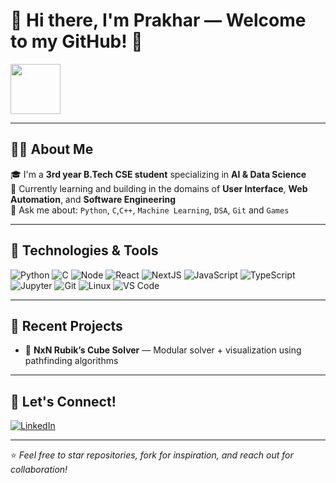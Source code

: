 
# 🌟 Hi there, I'm Prakhar — Welcome to my GitHub! 👋

<a href="https://git.io/typing-svg">
  <img src="https://readme-typing-svg.demolab.com?font=Fira+Code&duration=3000&pause=200&color=FFD700&center=true&vCenter=true&multiline=true&width=800&lines=AI+%7C+ML+%7C+Data+Science+Enthusiast;Passionate+Coder+%7C+Creative+Thinker;Open+Source+Contributor+%7C+Lifelong+Learner" height="80" />
</a>

---

## 👨‍💻 About Me

🎓 I'm a **3rd year B.Tech CSE student** specializing in **AI & Data Science**  
🌱 Currently learning and building in the domains of **User Interface**, **Web Automation**, and **Software Engineering**  
💬 Ask me about: `Python`, `C`,`C++`, `Machine Learning`, `DSA`, `Git` and `Games`

---

## 🔧 Technologies & Tools

![Python](https://img.shields.io/badge/-Python-3776AB?style=flat-square&logo=python&logoColor=white)
![C](https://img.shields.io/badge/-C-00599C?style=flat-square&logo=c&logoColor=white)
![Node](https://img.shields.io/badge/node.js-339933?style=for-the-badge&logo=Node.js&logoColor=white)
![React](https://img.shields.io/badge/-ReactJs-61DAFB?logo=react&logoColor=white&style=for-the-badge)
![NextJS](https://img.shields.io/badge/next.js-000000?style=for-the-badge&logo=nextdotjs&logoColor=white)
![JavaScript](https://shields.io/badge/JavaScript-F7DF1E?logo=JavaScript&logoColor=000&style=flat-square)
![TypeScript](https://img.shields.io/badge/-TypeScript-3178C6?style=flat-square&logo=typescript&logoColor=white)
![Jupyter](https://img.shields.io/badge/-Jupyter-F37626?style=flat-square&logo=jupyter&logoColor=white)
![Git](https://img.shields.io/badge/-Git-F05032?style=flat-square&logo=git&logoColor=white)
![Linux](https://img.shields.io/badge/-Linux-FCC624?style=flat-square&logo=linux&logoColor=black)
![VS Code](https://img.shields.io/badge/-VS%20Code-007ACC?style=flat-square&logo=visual-studio-code&logoColor=white)

---

## 🌱 Recent Projects

- 🧭 **NxN Rubik’s Cube Solver** — Modular solver + visualization using pathfinding algorithms

---

## 🤝 Let's Connect!

[![LinkedIn](https://img.shields.io/badge/-LinkedIn-blue?style=flat-square&logo=linkedin&logoColor=white)](https://www.linkedin.com/in/prakharsingh1209/)

---

⭐️ *Feel free to star repositories, fork for inspiration, and reach out for collaboration!*
